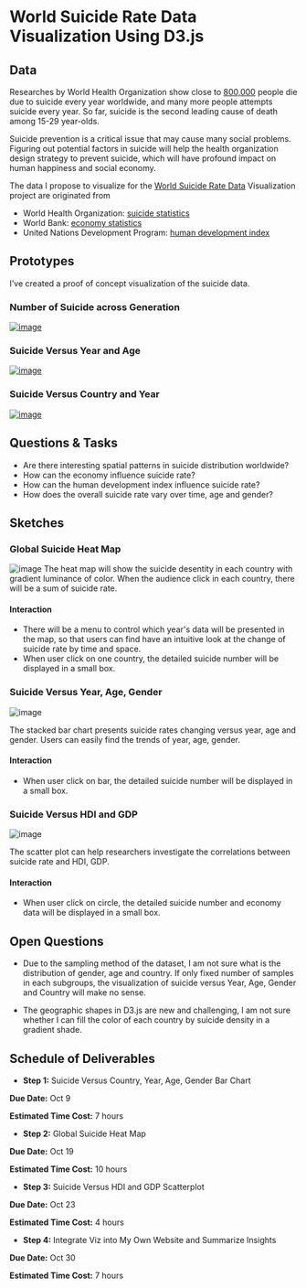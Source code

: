 # World Suicide Rate Data Visualization Using D3.js


## Data 
Researches by World Health Organization show close to [800,000](https://www.who.int/news-room/fact-sheets/detail/suicide) people die due to suicide every year worldwide, and many more people attempts suicide every year. So far, suicide is the second leading cause of death among 15-29 year-olds. 

Suicide prevention is a critical issue that may cause many social problems. Figuring out potential factors in suicide will help the health organization design strategy to prevent suicide, which will have profound impact on human happiness and social economy.

The data I propose to visualize for the [World Suicide Rate Data](https://gist.github.com/chen-ding-71/3e4e5c6a6f9248bdece950069e3d2aae) Visualization project are originated from 
* World Health Organization: [suicide statistics](http://www.who.int/mental_health/suicide-prevention/en/)
* World Bank: [economy statistics](http://databank.worldbank.org/data/source/world-development-indicators#)
* United Nations Development Program: [human development index](http://hdr.undp.org/en/data)

## Prototypes

I’ve created a proof of concept visualization of the suicide data. 


### Number of Suicide across Generation
[![image](https://user-images.githubusercontent.com/44675613/65652215-0c629880-dfdf-11e9-8670-12cffcf1c114.png)](https://vizhub.com/chen-ding-71/742ec7bbdd254cf9af1145077584526f)
  

### Suicide Versus Year and Age
[![image](https://user-images.githubusercontent.com/44675613/65651599-e6d48f80-dfdc-11e9-9533-8adae8961efd.png)](https://vizhub.com/chen-ding-71/b04f132ee5aa42cab1642632f9418cae)

### Suicide Versus Country and Year
[![image](https://user-images.githubusercontent.com/44675613/66099076-4c8fc100-e573-11e9-94fd-4ca09db59eef.png)](https://beta.vizhub.com/chen-ding-71/82c0a02d55f545c2be273f3d34f16e24)



## Questions & Tasks
* Are there interesting spatial patterns in suicide distribution worldwide?
* How can the economy influence suicide rate?
* How can the human development index influence suicide rate?
* How does the overall suicide rate vary over time, age and gender?

## Sketches
### Global Suicide Heat Map
![image](https://user-images.githubusercontent.com/44675613/65652643-69ab1980-dfe0-11e9-9d81-1f28c3863353.png)
The heat map will show the suicide desentity in each country with gradient luminance of color. When the audience click in each country, there will be a sum of suicide rate. 

#### Interaction
* There will be a menu to control which year's data will be presented in the map, so that users can find have an intuitive look at the change of suicide rate by time and space.
* When user click on one country, the detailed suicide number will be displayed in a small box.


### Suicide Versus Year, Age, Gender
![image](https://user-images.githubusercontent.com/44675613/65652712-ac6cf180-dfe0-11e9-98c1-022af9db8f5c.png)

The stacked bar chart presents suicide rates changing versus year, age and gender. Users can easily find the trends of year, age, gender.

#### Interaction
* When user click on bar, the detailed suicide number will be displayed in a small box.

### Suicide Versus HDI and GDP
![image](https://user-images.githubusercontent.com/44675613/65652759-d9b99f80-dfe0-11e9-81c3-9b1c0a0ea2fa.png)

The scatter plot can help researchers investigate the correlations between suicide rate and HDI, GDP. 

#### Interaction
* When user click on circle, the detailed suicide number and economy data will be displayed in a small box.


## Open Questions
* Due to the sampling method of the dataset, I am not sure what is the distribution of gender, age and country. If only fixed number of samples in each subgroups, the visualization of suicide versus Year, Age, Gender and Country will make no sense.

* The geographic shapes in D3.js are new and challenging, I am not sure whether I can fill the color of each country by suicide density in a gradient shade.

## Schedule of Deliverables

* **Step 1:** Suicide Versus Country, Year, Age, Gender Bar Chart

**Due Date:** Oct 9

**Estimated Time Cost:** 7 hours


* **Step 2:** Global Suicide Heat Map

**Due Date:** Oct 19

**Estimated Time Cost:** 10 hours


* **Step 3:** Suicide Versus HDI and GDP Scatterplot

**Due Date:** Oct 23

**Estimated Time Cost:** 4 hours


* **Step 4:** Integrate Viz into My Own Website and Summarize Insights 

**Due Date:** Oct 30

**Estimated Time Cost:** 7 hours


